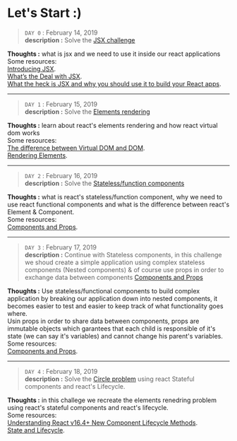 # Let's Start :)

> `DAY 0` : February 14, 2019  
**description :** Solve the [JSX challenge](./Code/1st_challenge/challenge.js)

**Thoughts :** what is jsx and we need to use it inside our react applications
\
Some resources:
\
[Introducing JSX](https://reactjs.org/docs/introducing-jsx.html?fbclid=IwAR23v0IuejuUVAQSc-hGPxVx4WVX8dBhl8YMPgOEri6LiNVwd0Ybn5yBNVE).
\
[What’s the Deal with JSX](https://hackernoon.com/whats-the-deal-with-jsx-9ab2f862bf2b?fbclid=IwAR1OIsZDxzrNh0Dyw5XaqGMLtocMQaLGTGXGzi-YXtwXLh6qFsGzp6SimRw).
\
[What the heck is JSX and why you should use it to build your React apps](https://medium.freecodecamp.org/what-the-heck-is-jsx-and-why-you-should-use-it-to-build-your-react-apps-1195cbd9dbc6?fbclid=IwAR2SA4NHMgG4V0hDNzDjrrahKgeDVCIUKmJvdJMseWa4UfQmHuuBR8RMxe8).

---

> `DAY 1` : February 15, 2019  
**description :** Solve the [Elements rendering](https://codepen.io/benrkia/full/wNQadB)

**Thoughts :** learn about react's elements rendering and how react virtual dom works
\
Some resources:
\
[The difference between Virtual DOM and DOM](https://reactkungfu.com/2015/10/the-difference-between-virtual-dom-and-dom/?fbclid=IwAR3AAKTmGkKwiepMwxXHz4jXOQ9H02mmOOC-sYWozYbsMw_tO9Ilr4orlNY).
\
[Rendering Elements](https://reactjs.org/docs/rendering-elements.html?fbclid=IwAR1twX9VIHwDEqZkA_fRinNTI-WGUXZgP6R-euyC2N6XLlgRkADJr5ZMo6I).

---

> `DAY 2` : February 16, 2019  
**description :** Solve the [Stateless/function components](https://codepen.io/benrkia/pen/xMQzpW)

**Thoughts :** what is react's stateless/function component, why we need to use react functional components and what is the difference between react's Element & Component.
\
Some resources:
\
[Components and Props](https://reactjs.org/docs/components-and-props.html).

---

> `DAY 3` : February 17, 2019  
**description :** Continue with Stateless components, in this challenge we shoud create a simple application using complex stateless components (Nested components) & of course use props in order to exchange data between components [Components and Props](https://codepen.io/benrkia/full/ZwVOex)

**Thoughts :** Use stateless/functional components to build complex application by breaking our application down into nested components, it becomes easier to test and easier to keep track of what functionality goes where.
\
Usin props in order to share data between components, props are immutable objects which garantees that each child is responsible of it's state (we can say it's variables) and cannot change his parent's variables.
\
Some resources:
\
[Components and Props](https://reactjs.org/docs/components-and-props.html).

---

> `DAY 4` : February 18, 2019  
**description :** Solve the [Circle problem](https://codepen.io/benrkia/full/wNQadB) using react Stateful components and react's Lifecycle.

**Thoughts :** in this challege we recreate the elements renedring problem using react's stateful components and react's lifecycle.
\
Some resources:
\
[Understanding React v16.4+ New Component Lifecycle Methods](https://blog.bitsrc.io/understanding-react-v16-4-new-component-lifecycle-methods-fa7b224efd7d).
\
[State and Lifecycle](https://reactjs.org/docs/state-and-lifecycle.html).